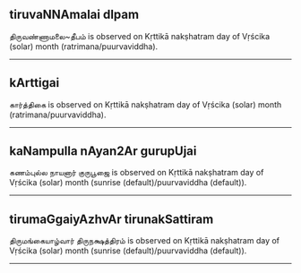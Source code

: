 ## tiruvaNNAmalai dIpam
திருவண்ணாமலை~தீபம் is observed on Kṛttikā nakṣhatram day of Vṛścika (solar) month (ratrimana/puurvaviddha).



---
## kArttigai
கார்த்திகை is observed on Kṛttikā nakṣhatram day of Vṛścika (solar) month (ratrimana/puurvaviddha).



---
## kaNampulla nAyan2Ar gurupUjai
கணம்புல்ல நாயனார் குருபூஜை is observed on Kṛttikā nakṣhatram day of Vṛścika (solar) month (sunrise (default)/puurvaviddha (default)).



---
## tirumaGgaiyAzhvAr tirunakSattiram
திருமங்கையாழ்வார் திருநக்ஷத்திரம் is observed on Kṛttikā nakṣhatram day of Vṛścika (solar) month (sunrise (default)/puurvaviddha (default)).



---
